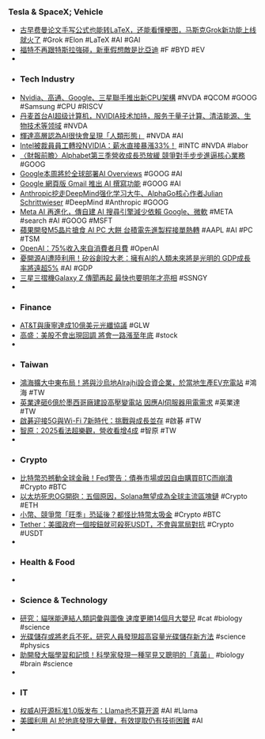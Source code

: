 ### Tesla & SpaceX; Vehicle
- [古早费曼论文手写公式也能转LaTeX，还能看懂梗图，马斯克Grok新功能上线就火了](https://www.jiqizhixin.com/articles/2024-10-29-6) #Grok #Elon #LaTeX #AI #GAI
- [福特不再跟特斯拉強碰，新車假想敵是比亞迪](https://technews.tw/2024/10/29/ford-new-ev-compete-with-byd/) #F #BYD #EV
-
- ### Tech Industry
- [Nvidia、高通、Google、三星聯手推出新CPU架構](https://news.cnyes.com/news/id/5755022) #NVDA #QCOM #GOOG #Samsung #CPU #RISCV
- [丹麦首台AI超级计算机，NVIDIA技术加持，服务于量子计算、清洁能源、生物技术等领域](https://www.jiqizhixin.com/articles/2024-10-29-7) #NVDA
- [輝達高層認為AI很快會呈現「人類形態」](https://news.cnyes.com/news/id/5755873) #NVDA #AI
- [Intel被裁員員工轉投NVIDIA：薪水直接暴漲33%！](https://news.xfastest.com/intel/145757/intel被裁員員工轉投nvidia：薪水直接暴漲33！/) #INTC #NVDA #labor
- [〈財報前瞻〉Alphabet第三季營收成長恐放緩 競爭對手步步進逼核心業務](https://news.cnyes.com/news/id/5754960) #GOOG
- [Google本周將於全球部署AI Overviews](https://www.ithome.com.tw/news/165747) #GOOG #AI
- [Google 網頁版 Gmail 推出 AI 撰寫功能](https://www.newmobilelife.com/2024/10/29/google-gmail-ai-help-me-write/) #GOOG #AI
- [Anthropic挖走DeepMind强化学习大牛、AlphaGo核心作者Julian Schrittwieser](https://www.jiqizhixin.com/articles/2024-10-29-8) #DeepMind #Anthropic #GOOG
- [Meta AI 再進化，傳自建 AI 搜尋引擎減少依賴 Google、微軟](https://technews.tw/2024/10/29/meta-is-reportedly-working-on-its-own-ai-powered-search-engine/) #META #search #AI #GOOG #MSFT
- [蘋果開發M5晶片搶食 AI PC 大餅 台積電先進製程接單熱轉](https://money.udn.com/money/story/11162/8322150) #AAPL #AI #PC #TSM
- [OpenAI：75%收入來自消費者月費](https://news.cnyes.com/news/id/5753676) #OpenAI
- [憂開源AI遭陸利用！矽谷創投大老：擁有AI的人類未來將是光明的 GDP成長率將遠超5%](https://news.cnyes.com/news/id/5755543) #AI #GDP
- [三星三摺機Galaxy Z 傳聞再起 最快也要明年才亮相](https://www.technice.com.tw/techmanage/3c/147378/) #SSNGY
-
- ### Finance
- [AT&T與康寧達成10億美元光纖協議](https://news.cnyes.com/news/id/5755062) #GLW
- [高盛：美股不會出現回調 將會一路漲至年底](https://news.cnyes.com/news/id/5756437) #stock
-
- ### Taiwan
- [鴻海擴大中東布局！將與沙烏地Alrajhi設合資企業，於當地生產EV充電站](https://www.bnext.com.tw/article/81012/foxconn-fit-ev) #鴻海 #TW
- [英業達砸6億於墨西哥廠建設高壓變電站 因應AI伺服器用電需求](https://news.cnyes.com/news/id/5755983) #英業達 #TW
- [啟碁迎接5G與Wi-Fi 7新時代：挑戰與成長並存](https://news.cnyes.com/news/id/5756277) #啟碁 #TW
- [智原：2025看法超樂觀，營收看增4成](https://www.moneydj.com/kmdj/news/newsviewer.aspx?a=4cf39919-8d9d-4b1b-b550-338d01e0212b) #智原 #TW
-
- ### Crypto
- [比特幣恐撼動全球金融！Fed警告：債券市場或因自由購買BTC而崩潰](https://www.blocktempo.com/u-s-bank-warns-bond-market-could-collapse-due-to-unrestricted-bitcoin-purchases/) #Crypto #BTC
- [以太坊死忠OG開砲：五個原因，Solana無望成為全球主流區塊鏈](https://www.blocktempo.com/ethereum-is-the-backbone-of-the-new-global-financial-system-of-l2s-and-l1-apps/) #Crypto #ETH
- [小幣、競爭幣「旺季」恐延後？都怪比特幣太吸金](https://blockcast.it/2024/10/28/altcoin-season-remains-unlikely-as-btcs-dominance-grows/) #Crypto #BTC
- [Tether：美國政府一個按鈕就可殺死USDT，不會與當局對抗](https://www.blocktempo.com/tether-the-us-government-can-kill-usdt-with-one-button/) #Crypto #USDT
-
- ### Health & Food
-
- ### Science & Technology
- [研究：貓咪能連結人類詞彙與圖像 速度更勝14個月大嬰兒](https://news.pts.org.tw/article/721458) #cat #biology #science
- [光碟儲存或將老兵不死，研究人員發現超高容量光碟儲存新方法](https://technews.tw/2024/10/28/researchers-discover-new-way-to-store-ultra-high-capacity-optical-discs/) #science #physics
- [助開發大腦學習和記憶！科學家發現一種罕見又聰明的「真菌」](https://technews.tw/2024/10/29/phanerochaete-velutina/) #biology #brain #science
-
- ### IT
- [权威AI开源标准1.0版发布：Llama也不算开源](https://www.jiqizhixin.com/articles/2024-10-29-3) #AI #Llama
- [美國利用 AI 於地底發現大量鋰，有效提取仍有技術困難](https://technews.tw/2024/10/29/usgs-lithium/) #AI
-